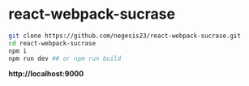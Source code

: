 # react-webpack-sucrase

```bash
git clone https://github.com/negesis23/react-webpack-sucrase.git
cd react-webpack-sucrase
npm i
npm run dev ## or npm run build
```
**http://localhost:9000**
